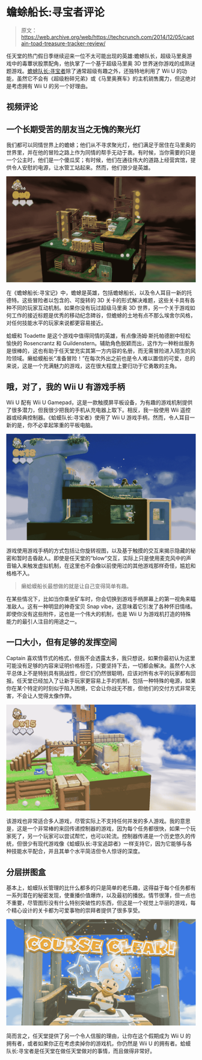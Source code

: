# 蟾蜍船长:寻宝者评论 

> 原文：<https://web.archive.org/web/https://techcrunch.com/2014/12/05/captain-toad-treasure-tracker-review/>

任天堂的热门假日季继续迎来一位不太可能出现的英雄:蟾蜍队长，超级马里奥游戏中的毒蕈状股票配角，他执掌了一个基于超级马里奥 3D 世界迷你游戏的成熟谜题游戏。[蟾蜍队长:寻宝者](https://web.archive.org/web/20221206040319/http://www.nintendo.com/games/detail/FgqKyqqYqgF2zNVct7wzwAVuaXjPWhnD)除了通常超级有趣之外，还独特地利用了 Wii U 的功能，虽然它不会有《超级粉碎兄弟》或《马里奥赛车》的主机销售魔力，但这绝对是考虑拥有 Wii U 的另一个好理由。

## 视频评论

## 一个长期受苦的朋友当之无愧的聚光灯

我们都可以同情世界上的蟾蜍；他们从不寻求聚光灯，他们满足于居住在马里奥的世界里，并在他的冒险之路上作为同情的帮手无动于衷。有时候，当你需要的只是一个公主时，他们是一个傻瓜奖；有时候，他们在通往伟大的道路上经营宾馆，提供令人安慰的电源，让水管工站起来。然而，他们很少是英雄。

![Screen Shot 2014-12-05 at 11.19.43 AM](img/d7effbc5c47d7bc21e977c6a3458946a.png)

在《蟾蜍船长:寻宝记》中，蟾蜍是英雄，包括蟾蜍船长，以及令人耳目一新的托德特。这些冒险者以包含的、可旋转的 3D 关卡的形式解决难题，这些关卡具有各种不同的玩家互动机制。如果你没有玩过超级马里奥 3D 世界，另一个关于游戏如何工作的接近标题是优秀的移动纪念碑谷，但蟾蜍的土地有点不那么埃舍尔风格，对任何技能水平的玩家来说都更容易接近。

蛤蟆和 Toadette 是这个游戏中值得同情的英雄，有点像汤姆·斯托帕德剧中轻松愉快的 Rosencrantz 和 Guildenstern。辅助角色脱颖而出，这作为一种粉丝服务是很棒的，这也有助于任天堂充实其第一方内容的名册，而无需冒险进入陌生的风险领域。癞蛤蟆船长“准备冒险！”在每次外出之前也是令人难以置信的可爱，总的来说，这是一个充满魅力的游戏，这在很大程度上要归功于它勇敢的主角。

## 哦，对了，我的 Wii U 有游戏手柄

Wii U 配有 Wii U Gamepad，这是一款触摸屏平板设备，为有趣的游戏机制提供了很多潜力，但我很少把我的手机从充电器上取下。相反，我一般使用 Wii 遥控器或经典控制器。《蛤蟆队长:寻宝者》使用了 Wii U 游戏手柄，然而，令人耳目一新的是，你不必拿起笨重的平板电脑。

![Screen Shot 2014-12-05 at 11.20.32 AM](img/c95d01480cdca0312f5c978bbc8ba45f.png)

游戏使用游戏手柄的方式包括让你旋转视图，以及基于触摸的交互来揭示隐藏的秘密和暂时击昏敌人。即使是任天堂的“blow”交互，实际上只是使用麦克风中的声音输入来触发虚拟机制，在这里也不会像以前使用过的其他游戏那样奇怪，尴尬和格格不入。

> 癞蛤蟆船长最想做的就是让自己变得简单有趣。

在某些情况下，比如当你乘坐矿车时，你会切换到游戏手柄屏幕上的第一视角来瞄准敌人。这有一种明显的神奇宝贝 Snap vibe，这意味着它引发了各种怀旧情绪。即使你没有这些附件，这也是一个伟大的机制，也是 Wii U 为游戏机打造的特殊能力的最引人注目的用途之一。

## 一口大小，但有足够的发挥空间

Captain 喜欢情节式的格式，但我不会透露太多，我只想说，如果你最初认为这里可能没有足够的内容来证明价格标签，只要坚持下去，一切都会解决。虽然个人水平总体上不是特别具有挑战性，但它们仍然很聪明，应该对所有水平的玩家都有回报。任天堂已经加入了让新手玩家更容易上手的机制，包括一种特殊的电源，如果你在某个特定的时刻似乎陷入困境，它会让你战无不胜，但他们的交付方式非常无害，不会让人觉得太像作弊。

![Screen Shot 2014-12-05 at 11.20.08 AM](img/7f7552f33446418cb3621ff3c4c4765c.png)

该游戏也非常适合多人游戏，尽管实际上不支持任何并发的多人游戏。我的意思是，这是一个非常棒的来回传递控制器的游戏，因为每个任务都很快，如果一个玩家死了，另一个玩家可以尝试帮忙，也可以轮流。控制器传递是一个历史悠久的传统，但很少有现代游戏像《蛤蟆队长:寻宝追踪者》一样支持它，因为它能够与各种技能水平配合，并且其单个水平简洁但令人惊讶的深度。

## 分层拼图盒

基本上，蛤蟆队长管理的比什么都多的只是简单的老乐趣，这得益于每个任务都有一系列潜在的秘密发现，使重播价值爆炸，以及最初的播放。情节很薄，但一点也不重要，尽管图形没有什么特别突破性的东西，但这是一个视觉上华丽的游戏，每个精心设计的关卡都为可爱事物的崇拜者提供了很多享受。

![Screen Shot 2014-12-05 at 11.19.23 AM](img/a614b1f40bda0cc2717724f83ce92f4d.png)

简而言之，任天堂提供了另一个令人信服的理由，让你在这个假期成为 Wii U 的拥有者，或者如果你正在考虑卖掉你的游戏机，你仍然是 Wii U 的拥有者。蛤蟆队长:寻宝者是任天堂在做任天堂做对的事情，而且做得非常好。